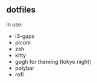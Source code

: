 ## dotfiles

in use:

- i3-gaps
- picom
- zsh
- kitty
- gogh for theming (tokyo night)
- polybar
- rofi
